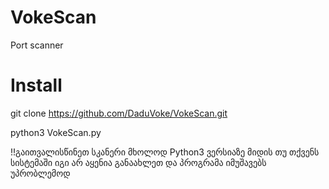# VokeScan
Port scanner 


# Install

git clone https://github.com/DaduVoke/VokeScan.git

python3 VokeScan.py

!!გაითვალისწინეთ სკანერი მხოლოდ Python3 ვერსიაზე მიდის თუ თქვენს სისტემაში იგი არ აყენია განაახლეთ და პროგრამა იმუშავებს უპრობლემოდ  

